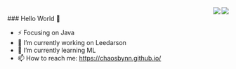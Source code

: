 <div>
<img align="right" src="https://github-readme-stats.vercel.app/api?username=ChaoSBYNN&show_icons=true&icon_color=CE1D2D&text_color=718096&bg_color=ffffff&hide_title=true" />
<img align="right" src="https://github-readme-stats.vercel.app/api/top-langs/?username=ChaoSBYNN&hide_title=true&hide_border=true&layout=compact&hide=plsql,html,css&langs_count=12&icon_color=CE1D2D&text_color=718096&bg_color=ffffff&hide_title=true" />
</div>

<!--
**ChaoSBYNN/ChaoSBYNN** is a ✨ _special_ ✨ repository because its `README.md` (this file) appears on your GitHub profile.

Here are some ideas to get you started:

- 🔭 I’m currently working on ...
- 🌱 I’m currently learning ...
- 👯 I’m looking to collaborate on ...
- 🤔 I’m looking for help with ...
- 💬 Ask me about ...
- 📫 How to reach me: ...
- 😄 Pronouns: ...
- ⚡ Fun fact: ...
-->
<br/>
### Hello World 👋

- ⚡ Focusing on Java
- 🔭 I’m currently working on Leedarson
- 🌱 I’m currently learning ML
- 📫 How to reach me: https://chaosbynn.github.io/

